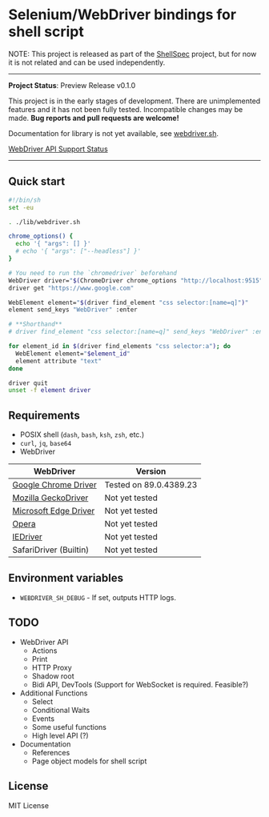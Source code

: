 # Selenium/WebDriver bindings for shell script

NOTE: This project is released as part of the [ShellSpec](https://github.com/shellspec/shellspec) project,
but for now it is not related and can be used independently.

----

**Project Status**: Preview Release v0.1.0

This project is in the early stages of development. There are unimplemented features and
it has not been fully tested. Incompatible changes may be made.
**Bug reports and pull requests are welcome!**

Documentation for library is not yet available,
see [webdriver.sh](https://github.com/shellspec/sh-webdriver/blob/main/lib/webdriver.sh).

[WebDriver API Support Status](docs/status.md)

----

## Quick start

```sh
#!/bin/sh
set -eu

. ./lib/webdriver.sh

chrome_options() {
  echo '{ "args": [] }'
  # echo '{ "args": ["--headless"] }'
}

# You need to run the `chromedriver` beforehand
WebDriver driver="$(ChromeDriver chrome_options "http://localhost:9515")"
driver get "https://www.google.com"

WebElement element="$(driver find_element "css selector:[name=q]")"
element send_keys "WebDriver" :enter

# **Shorthand**
# driver find_element "css selector:[name=q]" send_keys "WebDriver" :enter

for element_id in $(driver find_elements "css selector:a"); do
  WebElement element="$element_id"
  element attribute "text"
done

driver quit
unset -f element driver
```

## Requirements

- POSIX shell (`dash`, `bash`, `ksh`, `zsh`, etc.)
- `curl`, `jq`, `base64`
- WebDriver

| WebDriver                                                                                | Version                |
| ---------------------------------------------------------------------------------------- | ---------------------- |
| [Google Chrome Driver](https://chromedriver.chromium.org/downloads)                      | Tested on 89.0.4389.23 |
| [Mozilla GeckoDriver](https://github.com/mozilla/geckodriver)                            | Not yet tested         |
| [Microsoft Edge Driver](https://developer.microsoft.com/microsoft-edge/tools/webdriver/) | Not yet tested         |
| [Opera](https://github.com/operasoftware/operachromiumdriver)                            | Not yet tested         |
| [IEDriver](https://github.com/SeleniumHQ/selenium/wiki/InternetExplorerDriver)           | Not yet tested         |
| SafariDriver (Builtin)                                                                   | Not yet tested         |

## Environment variables

- `WEBDRIVER_SH_DEBUG` - If set, outputs HTTP logs.

## TODO

- WebDriver API
  - Actions
  - Print
  - HTTP Proxy
  - Shadow root
  - Bidi API, DevTools (Support for WebSocket is required. Feasible?)
- Additional Functions
  - Select
  - Conditional Waits
  - Events
  - Some useful functions
  - High level API (?)
- Documentation
  - References
  - Page object models for shell script

## License

MIT License